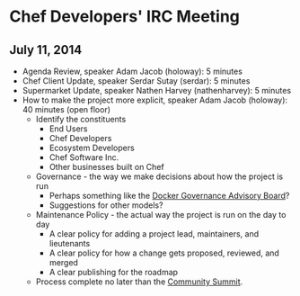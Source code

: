 # Chef Developers' IRC Meeting

## July 11, 2014

* Agenda Review, speaker Adam Jacob (holoway): 5 minutes
* Chef Client Update, speaker Serdar Sutay (serdar): 5 minutes
* Supermarket Update, speaker Nathen Harvey (nathenharvey): 5 minutes
* How to make the project more explicit, speaker Adam Jacob (holoway): 40 minutes (open floor)
  * Identify the constituents
    * End Users
    * Chef Developers
    * Ecosystem Developers
    * Chef Software Inc.
    * Other businesses built on Chef
  * Governance - the way we make decisions about how the project is run
    * Perhaps something like the [Docker Governance Advisory Board](http://www.docker.com/community/governance/)?
    * Suggestions for other models?
  * Maintenance Policy - the actual way the project is run on the day to day
    * A clear policy for adding a project lead, maintainers, and lieutenants
    * A clear policy for how a change gets proposed, reviewed, and merged
    * A clear publishing for the roadmap
  * Process complete no later than the [Community Summit](http://getchef.com/summit).
